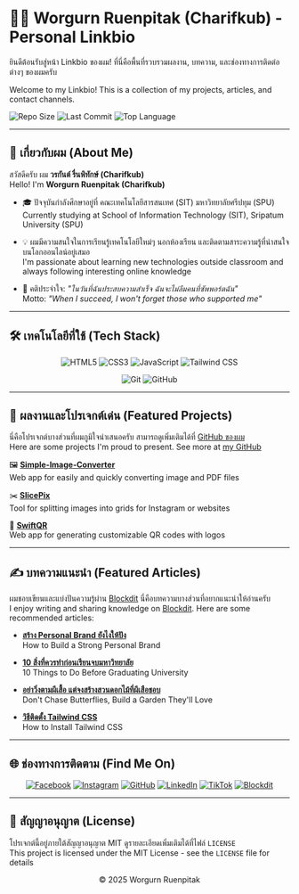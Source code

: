 # 👨‍💻 Worgurn Ruenpitak (Charifkub) - Personal Linkbio

ยินดีต้อนรับสู่หน้า Linkbio ของผม! ที่นี่คือพื้นที่รวบรวมผลงาน, บทความ, และช่องทางการติดต่อต่างๆ ของผมครับ  

Welcome to my Linkbio! This is a collection of my projects, articles, and contact channels.

<img src="https://img.shields.io/github/repo-size/superworgurn/Charifkub?style=for-the-badge&label=Repo%20Size&color=blueviolet" alt="Repo Size">
<img src="https://img.shields.io/github/last-commit/superworgurn/Charifkub?style=for-the-badge&label=Last%20Commit&color=green" alt="Last Commit">
<img src="https://img.shields.io/github/languages/top/superworgurn/Charifkub?style=for-the-badge&color=blue" alt="Top Language">

----------

## 🌟 เกี่ยวกับผม (About Me)

สวัสดีครับ ผม **วรกันต์ รื่นพิทักษ์ (Charifkub)**  
Hello! I'm **Worgurn Ruenpitak (Charifkub)**

-   🎓 ปัจจุบันกำลังศึกษาอยู่ที่ คณะเทคโนโลยีสารสนเทศ (SIT) มหาวิทยาลัยศรีปทุม (SPU)  
    Currently studying at School of Information Technology (SIT), Sripatum University (SPU)
    
-   💡 ผมมีความสนใจในการเรียนรู้เทคโนโลยีใหม่ๆ นอกห้องเรียน และติดตามสาระความรู้ที่น่าสนใจบนโลกออนไลน์อยู่เสมอ  
    I'm passionate about learning new technologies outside classroom and always following interesting online knowledge
    
-   🎯 คติประจำใจ: _"ในวันที่ฉันประสบความสำเร็จ ฉันจะไม่ลืมคนที่ซัพพอร์ตฉัน"_  
    Motto: _"When I succeed, I won't forget those who supported me"_

----------

## 🛠️ เทคโนโลยีที่ใช้ (Tech Stack)

<p align="center">
  <!-- Frontend -->
  <img src="https://img.shields.io/badge/HTML5-E34F26?style=for-the-badge&logo=html5&logoColor=white" alt="HTML5">
  <img src="https://img.shields.io/badge/CSS3-1572B6?style=for-the-badge&logo=css3&logoColor=white" alt="CSS3">
  <img src="https://img.shields.io/badge/JavaScript-F7DF1E?style=for-the-badge&logo=javascript&logoColor=black" alt="JavaScript">
  <img src="https://img.shields.io/badge/Tailwind_CSS-06B6D4?style=for-the-badge&logo=tailwind-css&logoColor=white" alt="Tailwind CSS">
 
 <p align="center">
  <img src="https://img.shields.io/badge/Git-F05032?style=for-the-badge&logo=git&logoColor=white" alt="Git">
  <img src="https://img.shields.io/badge/GitHub-181717?style=for-the-badge&logo=github&logoColor=white" alt="GitHub">


----------

## 🚀 ผลงานและโปรเจกต์เด่น (Featured Projects)

นี่คือโปรเจกต์บางส่วนที่ผมภูมิใจนำเสนอครับ สามารถดูเพิ่มเติมได้ที่ [GitHub ของผม](https://github.com/superworgurn)  
Here are some projects I'm proud to present. See more at [my GitHub](https://github.com/superworgurn)

🖼️ **[Simple-Image-Converter](https://github.com/ShoperGamer/Simple-Image-Converter)**  
Web app for easily and quickly converting image and PDF files

✂️ **[SlicePix](https://github.com/ShoperGamer/SlicePix)**  
Tool for splitting images into grids for Instagram or websites

📱 **[SwiftQR](https://github.com/ShoperGamer/SwiftQR)**  
Web app for generating customizable QR codes with logos

----------

## ✍️ บทความแนะนำ (Featured Articles)

ผมชอบเขียนและแบ่งปันความรู้ผ่าน [Blockdit](https://www.blockdit.com/charifkub) นี่คือบทความบางส่วนที่อยากแนะนำให้อ่านครับ  
I enjoy writing and sharing knowledge on [Blockdit](https://www.blockdit.com/charifkub). Here are some recommended articles:

-   **[สร้าง Personal Brand ยังไงให้ปัง](https://www.blockdit.com/posts/683170183cf128d44d0521ce)**  
    How to Build a Strong Personal Brand
    
-   **[10 สิ่งที่ควรทำก่อนเรียนจบมหาวิทยาลัย](https://www.blockdit.com/posts/681833bda59debcd35819d3b)**  
    10 Things to Do Before Graduating University
    
-   **[อย่าวิ่งตามผีเสื้อ แต่จงสร้างสวนดอกไม้ที่ผีเสือชอบ](https://www.blockdit.com/posts/6837f65886d3354df47732e0)**  
    Don't Chase Butterflies, Build a Garden They'll Love
    
-   **[วิธีติดตั้ง Tailwind CSS](https://www.blockdit.com/posts/68578afd9dc0c0d3fbedc6ea)**  
    How to Install Tailwind CSS

----------

## 🌐 ช่องทางการติดตาม (Find Me On)

<p align="center">
<a href="https://www.facebook.com/worgarn.ruenpitat" target="_blank"><img src="https://img.shields.io/badge/Facebook-1877F2?style=for-the-badge&logo=facebook&logoColor=white" alt="Facebook"></a>
<a href="https://www.instagram.com/charifkub" target="_blank"><img src="https://img.shields.io/badge/Instagram-E4405F?style=for-the-badge&logo=instagram&logoColor=white" alt="Instagram"></a>
<a href="https://github.com/superworgurn" target="_blank"><img src="https://img.shields.io/badge/GitHub-181717?style=for-the-badge&logo=github&logoColor=white" alt="GitHub"></a>
<a href="https://www.linkedin.com/in/worgurn-ruenpitak-243a9330a" target="_blank"><img src="https://img.shields.io/badge/LinkedIn-0A66C2?style=for-the-badge&logo=linkedin&logoColor=white" alt="LinkedIn"></a>
<a href="https://www.tiktok.com/@charifkub" target="_blank"><img src="https://img.shields.io/badge/TikTok-000000?style=for-the-badge&logo=tiktok&logoColor=white" alt="TikTok"></a>
<a href="https://www.blockdit.com/charifkub" target="_blank"><img src="https://img.shields.io/badge/Blockdit-5A68F1?style=for-the-badge&logo=blockdit&logoColor=white" alt="Blockdit"></a>
</p>

----------

## 📜 สัญญาอนุญาต (License)

โปรเจกต์นี้อยู่ภายใต้สัญญาอนุญาต MIT ดูรายละเอียดเพิ่มเติมได้ที่ไฟล์ `LICENSE`  
This project is licensed under the MIT License - see the `LICENSE` file for details

<p align="center">© 2025 Worgurn Ruenpitak</p>
